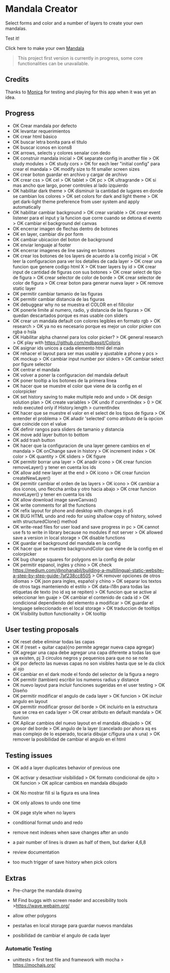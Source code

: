 # Mandala Creator

Select forms and color and a number of layers to create your own mandalas.

Test it!

Click here to make your own [Mandala](https://naveduran.github.io/mandala_creator/)
> This project first version is currently in progress, some core functionalities can be unavailable.

## Credits

Thanks to [Monica](https://www.linkedin.com/in/monica-vera-duran-91b46b278/) for testing and playing for this app when it was yet an idea.

## Progress

- OK Crear mandala por defecto
- OK levantar requerimientos
- OK crear html básico
- OK buscar letra bonita para el título
- OK buscar iconos en icons8
- OK arrows, selects y colores senalar con dedo
- OK construir mandala inicial
      > OK separate config in another file
      > OK study modules
      > OK study cors
      > OK for each leer "initial config" para crear el mandala
      > OK modify size to fit smaller screen sizes
- OK crear boton guardar en archivo y cargar de archivo
- OK crear css
      > OK cel
      > OK tablet
      > OK pc
      > OK ultragrande
      > OK si mas ancho que largo, poner controles al lado izquierdo
- OK habilitar dark theme
      > OK disminuir la cantidad de lugares en donde se cambian los colores
      > OK set colors for dark and light theme
      > OK get dark-light theme preference from user system and apply automatically
- OK habilitar cambiar background
      > OK crear variable
      > OK crear event listener para el input y la funcion que corre cuando se detona el evento
      > OK cambiar el background del canvas
- OK encerrar imagen de flechas dentro de botones
- OK en layer, cambiar div por form
- OK cambiar ubicacion del boton de background
- OK enviar lenguaje al footer
- OK encerrar imagenes de line saving en botones
- OK crear los botones de los layers de acuerdo a la config inicial
      > OK leer la configuracion para ver los detalles de cada layer
      > OK crear una funcion que genere codigo html X
      > OK traer layers by id
      > OK crear input de cantidad de figuras con sus botones
      > OK crear select de tipo de figura
      > OK crear selector de color de borde
      > OK crear selector de color de figura
      > OK crear boton para generar nueva layer
      > OK remove static layer
- OK permitir cambiar tamanio de las figuras
- OK permitir cambiar distancia de las figuras
- OK debuggear why no se muestra el COLOR en el fillcolor
- OK ponerle limite al numero, radio, y distancia de las figuras
      > OK quedan descartados porque es mas usable con sliders
- OK crear un mandala default con colores legibles en formato rgb
      > OK research
      > OK ya no es necesario porque es mejor un color picker con rgba o hsla
- OK Habilitar alpha channel para los color picker?
      > OK general research
      > OK play with https://github.com/mdbassit/Coloris
- OK asignar ids unicos a cada elemento html del main
- OK rehacer el layout para ser mas usable y ajustable a phone y pcs
      > OK mockup
      > OK cambiar input number por sliders
      > OK cambiar select por figure selector
- OK centrar el mandala
- OK volver a poner la configuracion del mandala default
- OK poner tooltip a los botones de la primera linea
- OK hacer que se muestre el color que viene de la config en el colorpicker
- OK set history saving to make multiple redo and undo
      > OK design solution plan
      > OK create variables
      > OK undo if currentIndex > 0
      > OK redo executed only if History.length > currentIndex
- OK hacer que se muestre el valor en el select de los tipos de figura
      > OK entender el problema
      > OK añadir 'selected' como atributo de la opcion que coincide con el value
- OK definir rangos para sliders de tamanio y distancia
- OK move add layer button to bottom
- OK add trash button
- OK hacer que la configuracion de una layer genere cambios en el mandala
      > OK onChange save in history
      > OK increment index
      > OK color
      > OK quantity
      > OK sliders
      > OK figure
- OK permitir borrar una layer
      > OK anadir icono
      > OK crear funcion removeLayer() y tener en cuenta los ids
- OK allow add new layer at the end
      > OK icono
      > OK crear funcion createNewLayer()
- OK permitir cambiar el orden de las layers
      > OK icono
      > OK cambiar a dos iconos, uno fleccha arriba y otro hacia abajo
      > OK crear funcion moveLayer() y tener en cuenta los ids
- OK allow download image saveCanvas()
- OK write comments for all the functions
- OK refix layout for phone and desktop with changes in p5
- OK BUG HTML undo and redo for using shallow copy of history, solved with structuredClone() method
- OK write-read files for user load and save progress in pc
      > OK cannot use fs to write in library because no modules if not server 
      > OK allowed save a version in local storage
      > OK disable functions
- OK guardar el background del mandala en la config
- OK hacer que se muestre backgroundColor que viene de la config en el colorpicker
- OK bug change squares for polygons en la config de polar
- OK permitir espanol, ingles y chino
      > OK check https://medium.com/@nohanabil/building-a-multilingual-static-website-a-step-by-step-guide-7af238cc8505
      > OK remover opciones de otros idiomas
      > OK json para ingles, español y chino
      > OK separar los textos de otros tags manteniendo el estilo
      > OK data-i18n para todas las etiquetas de texto (no id xq se repiten)
      > OK funcion que se active al seleccionar len guaje 
      > OK cambiar el contenido de cada id
      > OK condicional dependiendo del elemento a modificar
      > OK guardar el lenguage seleccionado en el local storage
      > OK traduccion de tooltips
- OK Visibility button functionality
      > OK tooltip

## User testing proposals

- OK reset debe eliminar todas las capas
- OK if (reset + quitar capa){no permite agregar nueva capa agregar}
- OK agregar una capa debe agregar una capa diferente a todas las que ya existen, pj 3 circulos negros y pequenios para que no se note
- OK por defecto las nuevas capas no son visibles hasta que se le da click al ojo
- OK cambiar en el dark mode el fondo del selector de la figura a negro
- OK permitir (tambien) escribir los numeros radius y distance
- OK nuevo layout para incluir funciones sugeridas en el user testing
      > OK Diseño
- OK permitir modificar el angulo de cada layer
      > OK funcion
      > OK incluir angulo en layout
- OK permitir modificar grosor del borde
      > OK incluirlo en la estructura que se crea en cada layer
      > OK crear atributo en default mandala
      > OK funcion
- OK Aplicar cambios del nuevo layout en el mandala dibujado
      > OK grosor del borde
      > OK angulo de la layer (cancelado por ahora xq es mas complejo de lo esperado, tocaria dibujar c/figura una x una)
      > OK remover la posibilidad de cambiar el angulo en el html

## Testing issues

- OK add a layer duplicates behavior of previous one
- OK activar y desactivar visibilidad
      > OK formato condicional de ojito
      > OK funcion
      > OK aplicar cambios en mandala dibujado
- OK No mostrar fill si la figura es una linea
- OK only allows to undo one time
- OK page style when no layers

- conditional format undo and redo
- remove next indexes when save changes after an undo
- a pair number of lines is drawn as half of them, but darker 4,6,8
- review documentation
- too much trigger of save history when pick colors

## Extras

- Pre-charge the mandala drawing 

- M Find buggs with screen reader and accesibility tools
      >https://wave.webaim.org/

- allow other polygons

- pestañas en local storage para guardar nuevos mandalas
- posibilidad de cambiar el angulo de cada layer

### Automatic Testing

- unittests
      > first test file and framework with mocha
      > https://mochajs.org/
